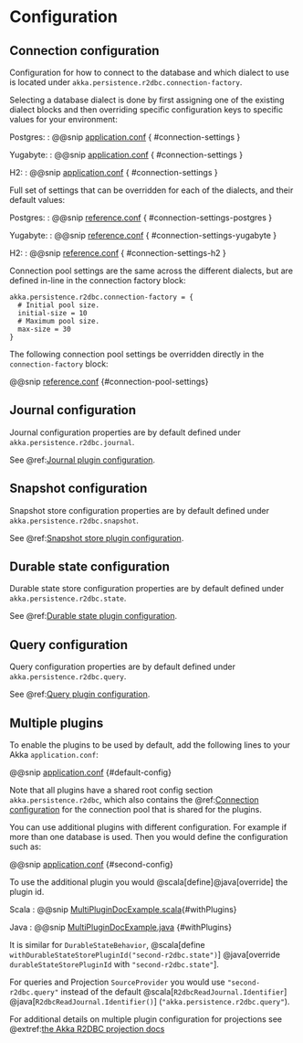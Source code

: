 # Configuration

## Connection configuration

Configuration for how to connect to the database and which dialect to use is located under `akka.persistence.r2dbc.connection-factory`.

Selecting a database dialect is done by first assigning one of the existing dialect blocks and then overriding
specific configuration keys to specific values for your environment:

Postgres:
: @@snip [application.conf](/docs/src/test/resources/application-postgres.conf) { #connection-settings }

Yugabyte:
: @@snip [application.conf](/docs/src/test/resources/application-yugabyte.conf) { #connection-settings }

H2:
: @@snip [application.conf](/docs/src/test/resources/application-h2.conf) { #connection-settings }

Full set of settings that can be overridden for each of the dialects, and their default values:

Postgres:
: @@snip [reference.conf](/core/src/main/resources/reference.conf) { #connection-settings-postgres }

Yugabyte:
: @@snip [reference.conf](/core/src/main/resources/reference.conf) { #connection-settings-yugabyte }

H2:
: @@snip [reference.conf](/core/src/main/resources/reference.conf) { #connection-settings-h2 }

Connection pool settings are the same across the different dialects, but are defined in-line in the connection factory block:

```shell
akka.persistence.r2dbc.connection-factory = {
  # Initial pool size.
  initial-size = 10
  # Maximum pool size.
  max-size = 30  
}
```

The following connection pool settings be overridden directly in the `connection-factory` block:

@@snip [reference.conf](/core/src/main/resources/reference.conf) {#connection-pool-settings}

## Journal configuration

Journal configuration properties are by default defined under `akka.persistence.r2dbc.journal`.

See @ref:[Journal plugin configuration](journal.md#configuration).

## Snapshot configuration

Snapshot store configuration properties are by default defined under `akka.persistence.r2dbc.snapshot`.

See @ref:[Snapshot store plugin configuration](snapshots.md#configuration).

## Durable state configuration

Durable state store configuration properties are by default defined under `akka.persistence.r2dbc.state`.

See @ref:[Durable state plugin configuration](durable-state-store.md#configuration).

## Query configuration

Query configuration properties are by default defined under `akka.persistence.r2dbc.query`.

See @ref:[Query plugin configuration](query.md#configuration).

## Multiple plugins

To enable the plugins to be used by default, add the following lines to your Akka `application.conf`:

@@snip [application.conf](/core/src/test/scala/akka/persistence/r2dbc/journal/MultiPluginSpec.scala) {#default-config}

Note that all plugins have a shared root config section `akka.persistence.r2dbc`, which also contains the
@ref:[Connection configuration](#connection-configuration) for the connection pool that is shared for the plugins.

You can use additional plugins with different configuration. For example if more than one database is used. Then you would define the configuration
such as:

@@snip [application.conf](/core/src/test/scala/akka/persistence/r2dbc/journal/MultiPluginSpec.scala) {#second-config}

To use the additional plugin you would @scala[define]@java[override] the plugin id.

Scala
:  @@snip [MultiPluginDocExample.scala](/core/src/test/scala/akka/persistence/r2dbc/journal/MultiPluginSpec.scala){#withPlugins}

Java
:  @@snip [MultiPluginDocExample.java](/docs/src/test/java/jdocs/home/MultiPluginDocExample.java) {#withPlugins}

It is similar for `DurableStateBehavior`, @scala[define `withDurableStateStorePluginId("second-r2dbc.state")`]
@java[override `durableStateStorePluginId` with `"second-r2dbc.state"`].

For queries and Projection `SourceProvider` you would use `"second-r2dbc.query"` instead of the default @scala[`R2dbcReadJournal.Identifier`]
@java[`R2dbcReadJournal.Identifier()`] (`"akka.persistence.r2dbc.query"`).

For additional details on multiple plugin configuration for projections see @extref:[the Akka R2DBC projection docs](akka-projection:r2dbc.html#multiple-plugins)
